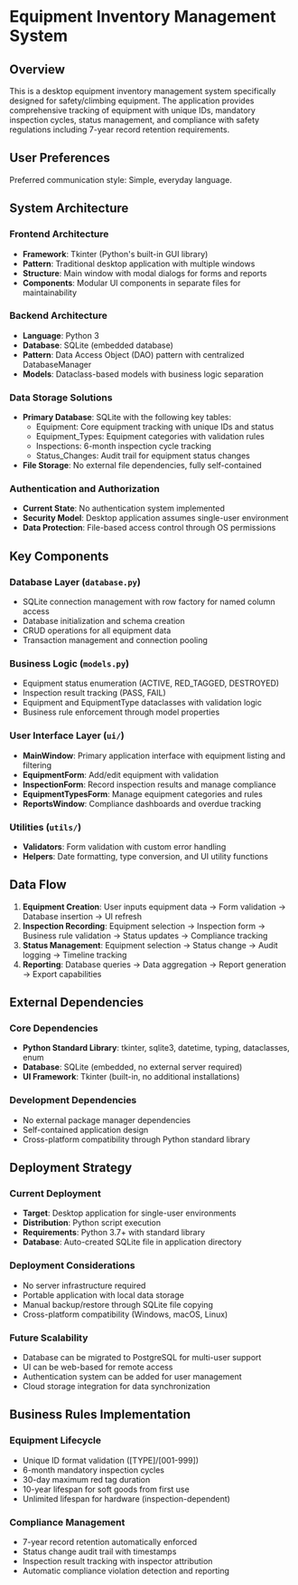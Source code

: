 # Equipment Inventory Management System

## Overview

This is a desktop equipment inventory management system specifically designed for safety/climbing equipment. The application provides comprehensive tracking of equipment with unique IDs, mandatory inspection cycles, status management, and compliance with safety regulations including 7-year record retention requirements.

## User Preferences

Preferred communication style: Simple, everyday language.

## System Architecture

### Frontend Architecture
- **Framework**: Tkinter (Python's built-in GUI library)
- **Pattern**: Traditional desktop application with multiple windows
- **Structure**: Main window with modal dialogs for forms and reports
- **Components**: Modular UI components in separate files for maintainability

### Backend Architecture
- **Language**: Python 3
- **Database**: SQLite (embedded database)
- **Pattern**: Data Access Object (DAO) pattern with centralized DatabaseManager
- **Models**: Dataclass-based models with business logic separation

### Data Storage Solutions
- **Primary Database**: SQLite with the following key tables:
  - Equipment: Core equipment tracking with unique IDs and status
  - Equipment_Types: Equipment categories with validation rules
  - Inspections: 6-month inspection cycle tracking
  - Status_Changes: Audit trail for equipment status changes
- **File Storage**: No external file dependencies, fully self-contained

### Authentication and Authorization
- **Current State**: No authentication system implemented
- **Security Model**: Desktop application assumes single-user environment
- **Data Protection**: File-based access control through OS permissions

## Key Components

### Database Layer (`database.py`)
- SQLite connection management with row factory for named column access
- Database initialization and schema creation
- CRUD operations for all equipment data
- Transaction management and connection pooling

### Business Logic (`models.py`)
- Equipment status enumeration (ACTIVE, RED_TAGGED, DESTROYED)
- Inspection result tracking (PASS, FAIL)
- Equipment and EquipmentType dataclasses with validation logic
- Business rule enforcement through model properties

### User Interface Layer (`ui/`)
- **MainWindow**: Primary application interface with equipment listing and filtering
- **EquipmentForm**: Add/edit equipment with validation
- **InspectionForm**: Record inspection results and manage compliance
- **EquipmentTypesForm**: Manage equipment categories and rules
- **ReportsWindow**: Compliance dashboards and overdue tracking

### Utilities (`utils/`)
- **Validators**: Form validation with custom error handling
- **Helpers**: Date formatting, type conversion, and UI utility functions

## Data Flow

1. **Equipment Creation**: User inputs equipment data → Form validation → Database insertion → UI refresh
2. **Inspection Recording**: Equipment selection → Inspection form → Business rule validation → Status updates → Compliance tracking
3. **Status Management**: Equipment selection → Status change → Audit logging → Timeline tracking
4. **Reporting**: Database queries → Data aggregation → Report generation → Export capabilities

## External Dependencies

### Core Dependencies
- **Python Standard Library**: tkinter, sqlite3, datetime, typing, dataclasses, enum
- **Database**: SQLite (embedded, no external server required)
- **UI Framework**: Tkinter (built-in, no additional installations)

### Development Dependencies
- No external package manager dependencies
- Self-contained application design
- Cross-platform compatibility through Python standard library

## Deployment Strategy

### Current Deployment
- **Target**: Desktop application for single-user environments
- **Distribution**: Python script execution
- **Requirements**: Python 3.7+ with standard library
- **Database**: Auto-created SQLite file in application directory

### Deployment Considerations
- No server infrastructure required
- Portable application with local data storage
- Manual backup/restore through SQLite file copying
- Cross-platform compatibility (Windows, macOS, Linux)

### Future Scalability
- Database can be migrated to PostgreSQL for multi-user support
- UI can be web-based for remote access
- Authentication system can be added for user management
- Cloud storage integration for data synchronization

## Business Rules Implementation

### Equipment Lifecycle
- Unique ID format validation ([TYPE]/[001-999])
- 6-month mandatory inspection cycles
- 30-day maximum red tag duration
- 10-year lifespan for soft goods from first use
- Unlimited lifespan for hardware (inspection-dependent)

### Compliance Management
- 7-year record retention automatically enforced
- Status change audit trail with timestamps
- Inspection result tracking with inspector attribution
- Automatic compliance violation detection and reporting